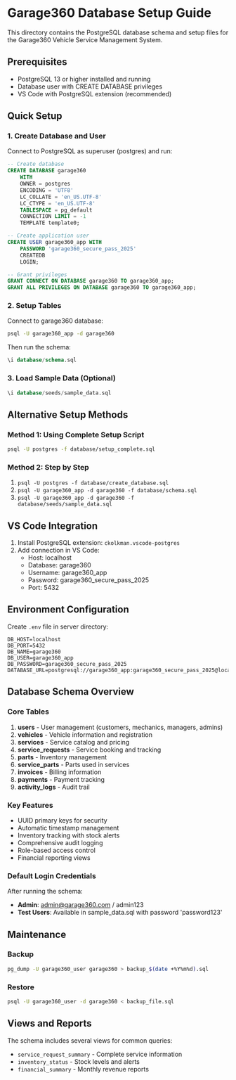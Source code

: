# Garage360 Database Setup Guide

This directory contains the PostgreSQL database schema and setup files for the Garage360 Vehicle Service Management System.

## Prerequisites

- PostgreSQL 13 or higher installed and running
- Database user with CREATE DATABASE privileges
- VS Code with PostgreSQL extension (recommended)

## Quick Setup

### 1. Create Database and User

Connect to PostgreSQL as superuser (postgres) and run:

```sql
-- Create database
CREATE DATABASE garage360
    WITH 
    OWNER = postgres
    ENCODING = 'UTF8'
    LC_COLLATE = 'en_US.UTF-8'
    LC_CTYPE = 'en_US.UTF-8'
    TABLESPACE = pg_default
    CONNECTION LIMIT = -1
    TEMPLATE template0;

-- Create application user
CREATE USER garage360_app WITH 
    PASSWORD 'garage360_secure_pass_2025'
    CREATEDB
    LOGIN;

-- Grant privileges
GRANT CONNECT ON DATABASE garage360 TO garage360_app;
GRANT ALL PRIVILEGES ON DATABASE garage360 TO garage360_app;
```

### 2. Setup Tables

Connect to garage360 database:
```bash
psql -U garage360_app -d garage360
```

Then run the schema:
```sql
\i database/schema.sql
```

### 3. Load Sample Data (Optional)

```sql
\i database/seeds/sample_data.sql
```

## Alternative Setup Methods

### Method 1: Using Complete Setup Script
```bash
psql -U postgres -f database/setup_complete.sql
```

### Method 2: Step by Step
1. `psql -U postgres -f database/create_database.sql`
2. `psql -U garage360_app -d garage360 -f database/schema.sql`
3. `psql -U garage360_app -d garage360 -f database/seeds/sample_data.sql`

## VS Code Integration

1. Install PostgreSQL extension: `ckolkman.vscode-postgres`
2. Add connection in VS Code:
   - Host: localhost
   - Database: garage360
   - Username: garage360_app
   - Password: garage360_secure_pass_2025
   - Port: 5432

## Environment Configuration

Create `.env` file in server directory:

```env
DB_HOST=localhost
DB_PORT=5432
DB_NAME=garage360
DB_USER=garage360_app
DB_PASSWORD=garage360_secure_pass_2025
DATABASE_URL=postgresql://garage360_app:garage360_secure_pass_2025@localhost:5432/garage360
```

## Database Schema Overview

### Core Tables

1. **users** - User management (customers, mechanics, managers, admins)
2. **vehicles** - Vehicle information and registration
3. **services** - Service catalog and pricing
4. **service_requests** - Service booking and tracking
5. **parts** - Inventory management
6. **service_parts** - Parts used in services
7. **invoices** - Billing information
8. **payments** - Payment tracking
9. **activity_logs** - Audit trail

### Key Features

- UUID primary keys for security
- Automatic timestamp management
- Inventory tracking with stock alerts
- Comprehensive audit logging
- Role-based access control
- Financial reporting views

### Default Login Credentials

After running the schema:

- **Admin**: admin@garage360.com / admin123
- **Test Users**: Available in sample_data.sql with password 'password123'

## Maintenance

### Backup

```bash
pg_dump -U garage360_user garage360 > backup_$(date +%Y%m%d).sql
```

### Restore

```bash
psql -U garage360_user -d garage360 < backup_file.sql
```

## Views and Reports

The schema includes several views for common queries:

- `service_request_summary` - Complete service information
- `inventory_status` - Stock levels and alerts  
- `financial_summary` - Monthly revenue reports